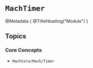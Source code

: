 # ``MachTimer``

@Metadata {
    @TitleHeading("Module")
}

## Topics

### Core Concepts

- ``MachCore/Mach/Timer``